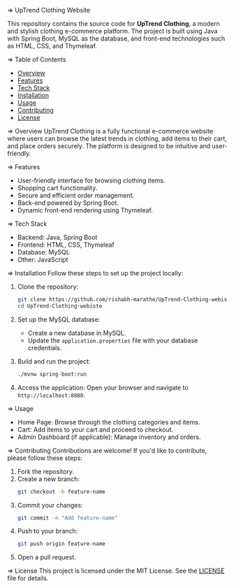 => UpTrend Clothing Website

This repository contains the source code for **UpTrend Clothing**, a modern and stylish clothing e-commerce platform. The project is built using Java with Spring Boot, MySQL as the database, and front-end technologies such as HTML, CSS, and Thymeleaf.

=> Table of Contents
- [Overview](#overview)
- [Features](#features)
- [Tech Stack](#tech-stack)
- [Installation](#installation)
- [Usage](#usage)
- [Contributing](#contributing)
- [License](#license)

=> Overview
UpTrend Clothing is a fully functional e-commerce website where users can browse the latest trends in clothing, add items to their cart, and place orders securely. The platform is designed to be intuitive and user-friendly.

=> Features
- User-friendly interface for browsing clothing items.
- Shopping cart functionality.
- Secure and efficient order management.
- Back-end powered by Spring Boot.
- Dynamic front-end rendering using Thymeleaf.

=> Tech Stack
- Backend: Java, Spring Boot
- Frontend: HTML, CSS, Thymeleaf
- Database: MySQL
- Other: JavaScript

=> Installation
Follow these steps to set up the project locally:

1. Clone the repository:
   ```bash
   git clone https://github.com/rishabh-marathe/UpTrend-Clothing-webiste.git
   cd UpTrend-Clothing-webiste
   ```

2. Set up the MySQL database:
   - Create a new database in MySQL.
   - Update the `application.properties` file with your database credentials.

3. Build and run the project:
   ```bash
   ./mvnw spring-boot:run
   ```

4. Access the application:
   Open your browser and navigate to `http://localhost:8080`.

=> Usage
- Home Page: Browse through the clothing categories and items.
- Cart: Add items to your cart and proceed to checkout.
- Admin Dashboard (if applicable): Manage inventory and orders.

=> Contributing
Contributions are welcome! If you'd like to contribute, please follow these steps:

1. Fork the repository.
2. Create a new branch:
   ```bash
   git checkout -b feature-name
   ```
3. Commit your changes:
   ```bash
   git commit -m "Add feature-name"
   ```
4. Push to your branch:
   ```bash
   git push origin feature-name
   ```
5. Open a pull request.

=> License
This project is licensed under the MIT License. See the [LICENSE](LICENSE) file for details.

